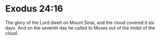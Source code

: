 # Exodus 24:16

The glory of the Lord dwelt on Mount Sinai, and the cloud covered it six days. And on the seventh day he called to Moses out of the midst of the cloud.
